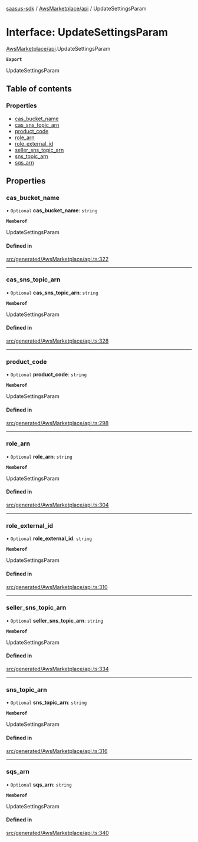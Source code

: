 [saasus-sdk](../README.md) / [AwsMarketplace/api](../modules/AwsMarketplace_api.md) / UpdateSettingsParam

# Interface: UpdateSettingsParam

[AwsMarketplace/api](../modules/AwsMarketplace_api.md).UpdateSettingsParam

**`Export`**

UpdateSettingsParam

## Table of contents

### Properties

- [cas\_bucket\_name](AwsMarketplace_api.UpdateSettingsParam.md#cas_bucket_name)
- [cas\_sns\_topic\_arn](AwsMarketplace_api.UpdateSettingsParam.md#cas_sns_topic_arn)
- [product\_code](AwsMarketplace_api.UpdateSettingsParam.md#product_code)
- [role\_arn](AwsMarketplace_api.UpdateSettingsParam.md#role_arn)
- [role\_external\_id](AwsMarketplace_api.UpdateSettingsParam.md#role_external_id)
- [seller\_sns\_topic\_arn](AwsMarketplace_api.UpdateSettingsParam.md#seller_sns_topic_arn)
- [sns\_topic\_arn](AwsMarketplace_api.UpdateSettingsParam.md#sns_topic_arn)
- [sqs\_arn](AwsMarketplace_api.UpdateSettingsParam.md#sqs_arn)

## Properties

### cas\_bucket\_name

• `Optional` **cas\_bucket\_name**: `string`

**`Memberof`**

UpdateSettingsParam

#### Defined in

[src/generated/AwsMarketplace/api.ts:322](https://github.com/saasus-platform/saasus-sdk-javascript/blob/55abc15/src/generated/AwsMarketplace/api.ts#L322)

___

### cas\_sns\_topic\_arn

• `Optional` **cas\_sns\_topic\_arn**: `string`

**`Memberof`**

UpdateSettingsParam

#### Defined in

[src/generated/AwsMarketplace/api.ts:328](https://github.com/saasus-platform/saasus-sdk-javascript/blob/55abc15/src/generated/AwsMarketplace/api.ts#L328)

___

### product\_code

• `Optional` **product\_code**: `string`

**`Memberof`**

UpdateSettingsParam

#### Defined in

[src/generated/AwsMarketplace/api.ts:298](https://github.com/saasus-platform/saasus-sdk-javascript/blob/55abc15/src/generated/AwsMarketplace/api.ts#L298)

___

### role\_arn

• `Optional` **role\_arn**: `string`

**`Memberof`**

UpdateSettingsParam

#### Defined in

[src/generated/AwsMarketplace/api.ts:304](https://github.com/saasus-platform/saasus-sdk-javascript/blob/55abc15/src/generated/AwsMarketplace/api.ts#L304)

___

### role\_external\_id

• `Optional` **role\_external\_id**: `string`

**`Memberof`**

UpdateSettingsParam

#### Defined in

[src/generated/AwsMarketplace/api.ts:310](https://github.com/saasus-platform/saasus-sdk-javascript/blob/55abc15/src/generated/AwsMarketplace/api.ts#L310)

___

### seller\_sns\_topic\_arn

• `Optional` **seller\_sns\_topic\_arn**: `string`

**`Memberof`**

UpdateSettingsParam

#### Defined in

[src/generated/AwsMarketplace/api.ts:334](https://github.com/saasus-platform/saasus-sdk-javascript/blob/55abc15/src/generated/AwsMarketplace/api.ts#L334)

___

### sns\_topic\_arn

• `Optional` **sns\_topic\_arn**: `string`

**`Memberof`**

UpdateSettingsParam

#### Defined in

[src/generated/AwsMarketplace/api.ts:316](https://github.com/saasus-platform/saasus-sdk-javascript/blob/55abc15/src/generated/AwsMarketplace/api.ts#L316)

___

### sqs\_arn

• `Optional` **sqs\_arn**: `string`

**`Memberof`**

UpdateSettingsParam

#### Defined in

[src/generated/AwsMarketplace/api.ts:340](https://github.com/saasus-platform/saasus-sdk-javascript/blob/55abc15/src/generated/AwsMarketplace/api.ts#L340)
